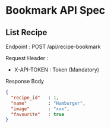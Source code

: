 # Bookmark API Spec

## List Recipe
Endpoint : POST /api/recipe-bookmark

Request Header :

- X-API-TOKEN : Token (Mandatory)

Response Body
```json
{
  "recipe_id"   : 1,
  "name"        : "Hamburger",
  "image"       : "xxx",
  "favourite"   : true
}
```